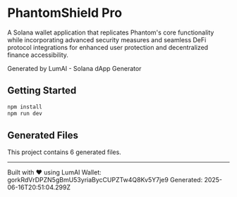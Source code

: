 # PhantomShield Pro

A Solana wallet application that replicates Phantom's core functionality while incorporating advanced security measures and seamless DeFi protocol integrations for enhanced user protection and decentralized finance accessibility.

Generated by LumAI - Solana dApp Generator

## Getting Started

```bash
npm install
npm run dev
```

## Generated Files

This project contains 6 generated files.

---

Built with ❤️ using LumAI
Wallet: gorkRdVrDPZN5gBmU53yriaBycCUPZTw4Q8Kv5Y7je9
Generated: 2025-06-16T20:51:04.299Z
